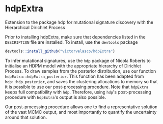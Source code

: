 # hdpExtra
Extension to the package hdp for mutational signature discovery with the Hierarchical Dirichlet Process

Prior to installing hdpExtra, make sure that dependencies listed in the `DESCRIPTION` file are installed.
To install, use the `devtools` package
```R
devtools::install_github("victorvelasco/hdpExtra")
```

To infer mutational signatures, use the `hdp` package of Nicola Roberts to initialise an HDPM model
with the appropriate hierarchy of Dirichlet Process. To draw samples from the posterior distribution, 
use our function `hdpExtra::hdpExtra_posterior`. This function has been adapted from `hdp::hdp_posterior`,
and saves the clustering allocations to memory so that it is possible to use our post-processing procedure. 
Note that `hdpExtra` keeps full compatibility with `hdp`. Therefore, using `hdp`'s post-processing procedure
with `hdpExtra`'s output is also possible.

Our post-processing procedure allows one to find a representative solution of the vast MCMC output, and 
most importantly to quantify the uncertainty around that solution. 
